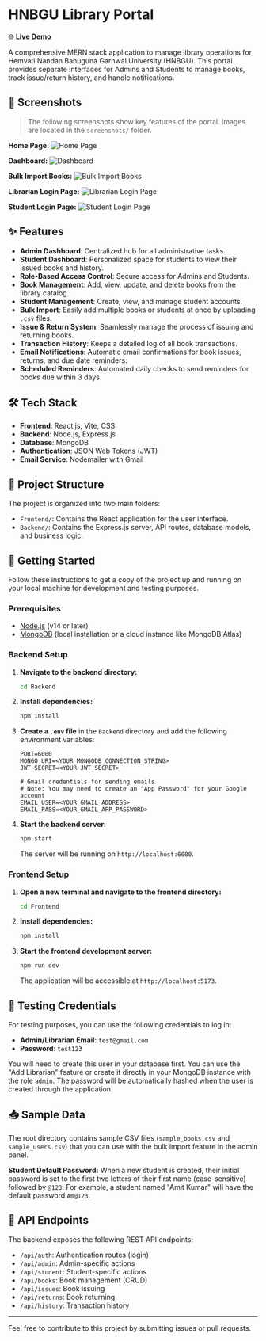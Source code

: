 # HNBGU Library Portal

[🌐 **Live Demo**](https://hnbgu-library-portal.vercel.app)

A comprehensive MERN stack application to manage library operations for Hemvati Nandan Bahuguna Garhwal University (HNBGU). This portal provides separate interfaces for Admins and Students to manage books, track issue/return history, and handle notifications.

## 📸 Screenshots

> The following screenshots show key features of the portal. Images are located in the `screenshots/` folder.

**Home Page:**
![Home Page](./screenshots/homePage.jpg)

**Dashboard:**
![Dashboard](./screenshots/Dashboard.jpg)

**Bulk Import Books:**
![Bulk Import Books](./screenshots/BulkImportBooks.jpg)

**Librarian Login Page:**
![Librarian Login Page](./screenshots/LoginPageLibrarian.jpg)

**Student Login Page:**
![Student Login Page](./screenshots/LoginPageStudent.jpg)

## ✨ Features

- **Admin Dashboard**: Centralized hub for all administrative tasks.
- **Student Dashboard**: Personalized space for students to view their issued books and history.
- **Role-Based Access Control**: Secure access for Admins and Students.
- **Book Management**: Add, view, update, and delete books from the library catalog.
- **Student Management**: Create, view, and manage student accounts.
- **Bulk Import**: Easily add multiple books or students at once by uploading `.csv` files.
- **Issue & Return System**: Seamlessly manage the process of issuing and returning books.
- **Transaction History**: Keeps a detailed log of all book transactions.
- **Email Notifications**: Automatic email confirmations for book issues, returns, and due date reminders.
- **Scheduled Reminders**: Automated daily checks to send reminders for books due within 3 days.

## 🛠️ Tech Stack

- **Frontend**: React.js, Vite, CSS
- **Backend**: Node.js, Express.js
- **Database**: MongoDB
- **Authentication**: JSON Web Tokens (JWT)
- **Email Service**: Nodemailer with Gmail

## 📂 Project Structure

The project is organized into two main folders:

-   `Frontend/`: Contains the React application for the user interface.
-   `Backend/`: Contains the Express.js server, API routes, database models, and business logic.

## 🚀 Getting Started

Follow these instructions to get a copy of the project up and running on your local machine for development and testing purposes.

### Prerequisites

-   [Node.js](https://nodejs.org/) (v14 or later)
-   [MongoDB](https://www.mongodb.com/try/download/community) (local installation or a cloud instance like MongoDB Atlas)

### Backend Setup

1.  **Navigate to the backend directory:**
    ```bash
    cd Backend
    ```

2.  **Install dependencies:**
    ```bash
    npm install
    ```

3.  **Create a `.env` file** in the `Backend` directory and add the following environment variables:
    ```env
    PORT=6000
    MONGO_URI=<YOUR_MONGODB_CONNECTION_STRING>
    JWT_SECRET=<YOUR_JWT_SECRET>

    # Gmail credentials for sending emails
    # Note: You may need to create an "App Password" for your Google account
    EMAIL_USER=<YOUR_GMAIL_ADDRESS>
    EMAIL_PASS=<YOUR_GMAIL_APP_PASSWORD>
    ```

4.  **Start the backend server:**
    ```bash
    npm start
    ```
    The server will be running on `http://localhost:6000`.

### Frontend Setup

1.  **Open a new terminal and navigate to the frontend directory:**
    ```bash
    cd Frontend
    ```

2.  **Install dependencies:**
    ```bash
    npm install
    ```

3.  **Start the frontend development server:**
    ```bash
    npm run dev
    ```
    The application will be accessible at `http://localhost:5173`.

## 🧪 Testing Credentials

For testing purposes, you can use the following credentials to log in:

-   **Admin/Librarian Email**: `test@gmail.com`
-   **Password**: `test123`

You will need to create this user in your database first. You can use the "Add Librarian" feature or create it directly in your MongoDB instance with the role `admin`. The password will be automatically hashed when the user is created through the application.

## 📥 Sample Data

The root directory contains sample CSV files (`sample_books.csv` and `sample_users.csv`) that you can use with the bulk import feature in the admin panel.

**Student Default Password:**
When a new student is created, their initial password is set to the first two letters of their first name (case-sensitive) followed by `@123`.
For example, a student named "Amit Kumar" will have the default password `Am@123`.

## 📝 API Endpoints

The backend exposes the following REST API endpoints:

-   `/api/auth`: Authentication routes (login)
-   `/api/admin`: Admin-specific actions
-   `/api/student`: Student-specific actions
-   `/api/books`: Book management (CRUD)
-   `/api/issues`: Book issuing
-   `/api/returns`: Book returning
-   `/api/history`: Transaction history

---

Feel free to contribute to this project by submitting issues or pull requests.
